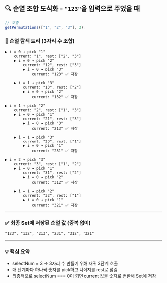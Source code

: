 ## 🔍 순열 조합 도식화 - `"123"`을 입력으로 주었을 때

```js
// 호출
getPermutations(["1", "2", "3"], 3);
```

### 🧩 순열 탐색 트리 (3자리 수 조합)

```
▶ i = 0 → pick "1"
    current: "1", rest: ["2", "3"]
    ▶ i = 0 → pick "2"
        current: "12", rest: ["3"]
        ▶ i = 0 → pick "3"
            current: "123" ✅ 저장

    ▶ i = 1 → pick "3"
        current: "13", rest: ["2"]
        ▶ i = 0 → pick "2"
            current: "132" ✅ 저장

▶ i = 1 → pick "2"
    current: "2", rest: ["1", "3"]
    ▶ i = 0 → pick "1"
        current: "21", rest: ["3"]
        ▶ i = 0 → pick "3"
            current: "213" ✅ 저장

    ▶ i = 1 → pick "3"
        current: "23", rest: ["1"]
        ▶ i = 0 → pick "1"
            current: "231" ✅ 저장

▶ i = 2 → pick "3"
    current: "3", rest: ["1", "2"]
    ▶ i = 0 → pick "1"
        current: "31", rest: ["2"]
        ▶ i = 0 → pick "2"
            current: "312" ✅ 저장

    ▶ i = 1 → pick "2"
        current: "32", rest: ["1"]
        ▶ i = 0 → pick "1"
            current: "321" ✅ 저장
```

---

### ✅ 최종 Set에 저장된 순열 값 (중복 없이)

```
"123", "132", "213", "231", "312", "321"
```

---

### 💡 핵심 요약

- selectNum = 3 → 3자리 수 만들기 위해 재귀 3단계 호출
- 매 단계마다 하나씩 숫자를 pick하고 나머지를 rest로 넘김
- 최종적으로 selectNum === 0이 되면 current 값을 숫자로 변환해 Set에 저장
